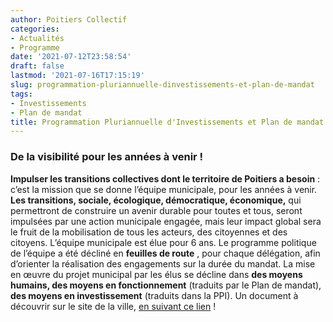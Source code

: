 ```yaml
---
author: Poitiers Collectif
categories:
- Actualités
- Programme
date: '2021-07-12T23:58:54'
draft: false
lastmod: '2021-07-16T17:15:19'
slug: programmation-pluriannuelle-dinvestissements-et-plan-de-mandat
tags:
- Investissements
- Plan de mandat
title: Programmation Pluriannuelle d'Investissements et Plan de mandat
---
```


### **De la visibilité pour les années à venir !**

**Impulser les transitions collectives dont le territoire de Poitiers a besoin** : c’est la mission que se donne l’équipe municipale, pour les années à venir. **Les transitions, sociale, écologique, démocratique, économique,** qui permettront de construire un avenir durable pour toutes et tous, seront impulsées par une action municipale engagée, mais leur impact global sera le fruit de la mobilisation de tous les acteurs, des citoyennes et des citoyens. L’équipe municipale est élue pour 6 ans. Le programme politique de l’équipe a été décliné en **feuilles de route** , pour chaque délégation, afin d’orienter la réalisation des engagements sur la durée du mandat. La mise en œuvre du projet municipal par les élus se décline dans **des moyens humains, des moyens en fonctionnement** (traduits par le Plan de mandat), **des moyens en investissement** (traduits dans la PPI). Un document à découvrir sur le site de la ville, [en suivant ce lien](https://www.poitiers.fr/c__0_0_Dossier_40107__0__Programmation_pluriannuelle_d_investissements_et_plan_de_mandat_un_projet_ecologique_social_democratique_economique_pour_Poitiers_.html) !

